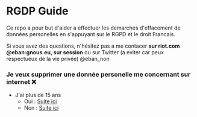 # RGDP Guide

Ce repo a pour but d'aider a effectuer les demarches d'effacement de données personelles en s'appuyant sur le RGPD et le droit Francais.

Si vous avez des questions, n'hésitez pas a me contacer **sur riot.com @eban:gnous.eu, sur session** ou sur Twitter (a eviter car peux respectueux de la vie privée) @eban_non

### Je veux supprimer une donnée personelle me concernant sur internet ❌

- J'ai plus de 15 ans
  - Oui : [Suite ici](./delete.md)
  - Non : [Suite ici](./under15years.md)

